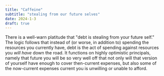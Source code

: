 ```yaml
---
title: "Caffeine"
subtitle: "stealing from our future selves"
date: 2024-1-3
draft: true
---
```

There is a well-warn platitude that "debt is stealing from your future self." The logic follows that instead of (or worse, in addition to) spending the resources you currently have, debt is the act of spending against resources you _will have_ down the road. It functions on highly optimistic principals, namely that future you will be so very well off that not only will that version of yourself have enough to cover then-current expenses, but also some of the now-current expenses current you is unwilling or unable to afford. 
<!--stackedit_data:
eyJoaXN0b3J5IjpbMTAxNjg0MzA0NSwtMzUxMjkzMzUwXX0=
-->